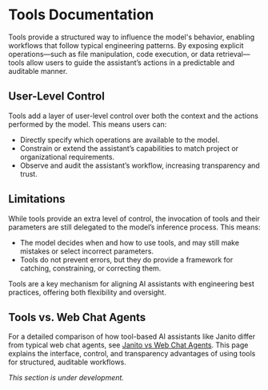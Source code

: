 # Tools Documentation

Tools provide a structured way to influence the model's behavior, enabling workflows that follow typical engineering patterns. By exposing explicit operations—such as file manipulation, code execution, or data retrieval—tools allow users to guide the assistant’s actions in a predictable and auditable manner.

## User-Level Control

Tools add a layer of user-level control over both the context and the actions performed by the model. This means users can:
- Directly specify which operations are available to the model.
- Constrain or extend the assistant’s capabilities to match project or organizational requirements.
- Observe and audit the assistant’s workflow, increasing transparency and trust.

## Limitations

While tools provide an extra level of control, the invocation of tools and their parameters are still delegated to the model’s inference process. This means:
- The model decides when and how to use tools, and may still make mistakes or select incorrect parameters.
- Tools do not prevent errors, but they do provide a framework for catching, constraining, or correcting them.

Tools are a key mechanism for aligning AI assistants with engineering best practices, offering both flexibility and oversight.

## Tools vs. Web Chat Agents

For a detailed comparison of how tool-based AI assistants like Janito differ from typical web chat agents, see [Janito vs Web Chat Agents](../about/vs_webchats.md). This page explains the interface, control, and transparency advantages of using tools for structured, auditable workflows.

_This section is under development._
